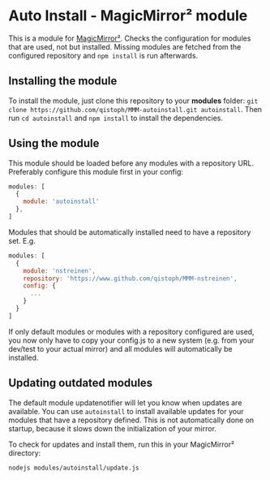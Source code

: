 # Auto Install - MagicMirror² module

This is a module for [MagicMirror²](https://github.com/MichMich/MagicMirror).
Checks the configuration for modules that are used, not but installed.
Missing modules are fetched from the configured repository and `npm install`
is run afterwards.

## Installing the module

To install the module, just clone this repository to your __modules__ folder:
`git clone https://github.com/qistoph/MMM-autoinstall.git autoinstall`.
Then run `cd autoinstall` and `npm install` to install the dependencies.

## Using the module

This module should be loaded before any modules with a repository URL. Preferably
configure this module first in your config:

```javascript
modules: [
  {
    module: 'autoinstall'
  },
]
```

Modules that should be automatically installed need to have a repository set.
E.g.

```javascript
modules: [
  {
    module: 'nstreinen',
    repository: 'https://www.github.com/qistoph/MMM-nstreinen',
    config: {
      ...
    }
  }
]
```

If only default modules or modules with a repository configured are used, you
now only have to copy your config.js to a new system (e.g. from your dev/test
to your actual mirror) and all modules will automatically be installed.

## Updating outdated modules

The default module updatenotifier will let you know when updates are available.
You can use `autoinstall` to install available updates for your modules that
have a repository defined. This is not automatically done on startup, because it
slows down the initialization of your mirror.

To check for updates and install them, run this in your MagicMirror² directory:

````bash
nodejs modules/autoinstall/update.js
````
